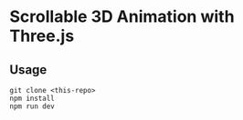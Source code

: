 # Scrollable 3D Animation with Three.js



## Usage

```
git clone <this-repo>
npm install
npm run dev
```